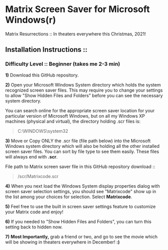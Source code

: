 # Matrix Screen Saver for Microsoft Windows(r) 
Matrix Resurrections :: In theaters everywhere this Christmas, 2021!

## Installation Instructions ::
### Difficulty Level :: Beginner (takes me 2-3 min)

**1)** Download this GitHub repository.

**2)** Open your Microsoft Windows System directory which holds the system recognized screen saver files. This may require you to change your settings to allow "Show Hidden Files and Folders" before you can see the necessary system directory. 

You can search online for the appropriate screen saver location for your particular version of Microsoft Windows, but on all my Windows XP machines (physical and virtual), the directory holding .scr files is: 
> C:\WINDOWS\system32

**3)** Move or Copy ONLY the .scr file (file path below) into the Microsoft Windows system directory which will also be holding all the other installed screen saver files. You can sort by file type to see them easily. These files will always end with **.scr**.

File path to Matrix screen saver file in this GitHub repository download ::
> /scr/Matrixcode.scr

**4)** When you next load the Windows System display properties dialog with screen saver selection settings, you should see "Matrixcode" show up in the list among your choices for selection. Select **Matrixcode**.

**5)** Feel free to use the built in screen saver settings feature to customize your Matrix code and enjoy!

**6)** If you needed to "Show Hidden Files and Folders", you can turn this setting back to hidden now.

**7)** **Most Importantly,** grab a friend or two, and go to see the movie which will be showing in theaters everywhere in December!  **:)**
